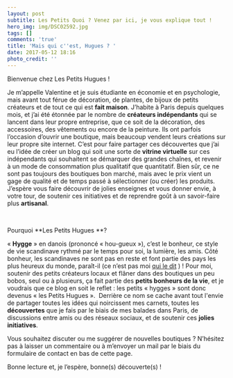 ```yaml
---
layout: post
subtitle: Les Petits Quoi ? Venez par ici, je vous explique tout !
hero_img: img/DSC02592.jpg
tags: []
comments: 'true'
title: 'Mais qui c''est, Hugues ? '
date: 2017-05-12 18:16
photo_credit: ''
---
```



Bienvenue chez Les Petits Hugues !

Je m’appelle Valentine et je suis étudiante en économie et en psychologie, mais avant tout férue de décoration, de plantes, de bijoux de petits créateurs et de tout ce qui est **fait maison**. J’habite à Paris depuis quelques mois, et j’ai été étonnée par le nombre de **créateurs indépendants** qui se lancent dans leur propre entreprise, que ce soit de la décoration, des accessoires, des vêtements ou encore de la peinture. Ils ont parfois l’occasion d’ouvrir une boutique, mais beaucoup vendent leurs créations sur leur propre site internet. C’est pour faire partager ces découvertes que j’ai eu l’idée de créer un blog qui soit une sorte de **vitrine virtuelle** sur ces indépendants qui souhaitent se démarquer des grandes chaînes, et revenir à un mode de consommation plus qualitatif que quantitatif. Bien sûr, ce ne sont pas toujours des boutiques bon marché, mais avec le prix vient un gage de qualité et de temps passé à sélectionner (ou créer) les produits. J’espère vous faire découvrir de jolies enseignes et vous donner envie, à votre tour, de soutenir ces initiatives et de reprendre goût à un savoir-faire plus **artisanal**.

<p>&nbsp;</p>

Pourquoi **Les Petits Hugues **?

« **Hygge** » en danois (prononcé « hou-gueux »), c’est le bonheur, ce style de vie scandinave rythmé par le temps pour soi, la lumière, les amis. Côté bonheur, les scandinaves ne sont pas en reste et font partie des pays les plus heureux du monde, paraît-il (ce n’est pas moi <a href="http://www.lemonde.fr/europe/article/2017/03/21/la-norvege-pays-le-plus-heureux-du-monde_5098268_3214.html" class="">qui le dit</a> ) ! Pour moi, soutenir des petits créateurs locaux et flâner dans des boutiques un peu bobos, seul ou à plusieurs, ça fait partie des **petits bonheurs de la vie**, et je voudrais que ce blog en soit le reflet : les petits « hygges » sont donc devenus « les Petits Hugues ».  Derrière ce nom se cache avant tout l'envie de partager toutes les idées qui noircissent mes carnets, toutes les **découvertes** que je fais par le biais de mes balades dans Paris, de discussions entre amis ou des réseaux sociaux, et de soutenir ces **jolies initiatives**.

Vous souhaitez discuter ou me suggérer de nouvelles boutiques ? N’hésitez pas à laisser un commentaire ou à m’envoyer un mail par le biais du formulaire de contact en bas de cette page.

Bonne lecture et, je l’espère, bonne(s) découverte(s) !